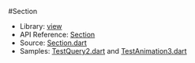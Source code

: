 #Section

* Library: [view](api:)
* API Reference: [Section](api:view)
* Source: [Section.dart](source:lib/src/view)
* Samples: [TestQuery2.dart](source:test) and [TestAnimation3.dart](source:test)